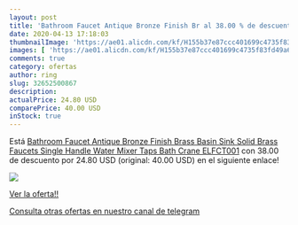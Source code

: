 ```yaml
---
layout: post
title: 'Bathroom Faucet Antique Bronze Finish Br al 38.00 % de descuento'
date: 2020-04-13 17:18:03
thumbnailImage: 'https://ae01.alicdn.com/kf/H155b37e87ccc401699c4735f83fd49a6R/Bathroom-Faucet-Antique-Bronze-Finish-Brass-Basin-Sink-Solid-Brass-Faucets-Single-Handle-Water-Mixer-Taps.jpg_350x350._SL200_.jpg'
images: [ 'https://ae01.alicdn.com/kf/H155b37e87ccc401699c4735f83fd49a6R/Bathroom-Faucet-Antique-Bronze-Finish-Brass-Basin-Sink-Solid-Brass-Faucets-Single-Handle-Water-Mixer-Taps.jpg_350x350._SL200_.jpg' ]
comments: true
category: ofertas
author: ring
slug: 32652500867
description:
actualPrice: 24.80 USD
comparePrice: 40.00 USD
inStock: true
---
```


Está [Bathroom Faucet Antique Bronze Finish Brass Basin Sink Solid Brass Faucets Single Handle Water Mixer Taps Bath Crane  ELFCT001](https://www.amazon.com/dp/32652500867/?tag=redken08-20) con 38.00 de descuento por 24.80 USD (original: 40.00 USD) en el siguiente enlace!

[![](https://ae01.alicdn.com/kf/H155b37e87ccc401699c4735f83fd49a6R/Bathroom-Faucet-Antique-Bronze-Finish-Brass-Basin-Sink-Solid-Brass-Faucets-Single-Handle-Water-Mixer-Taps.jpg_350x350._SL200_.jpg)](https://www.amazon.com/dp/32652500867/?tag=redken08-20)

[Ver la oferta!!](https://www.amazon.com/dp/32652500867/?tag=redken08-20)

[Consulta otras ofertas en nuestro canal de telegram](https://t.me/s/ofertas25)

